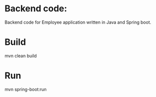 # Backend code:

Backend code for Employee application written in Java and Spring boot.

# Build

mvn clean build

# Run

mvn spring-boot:run


